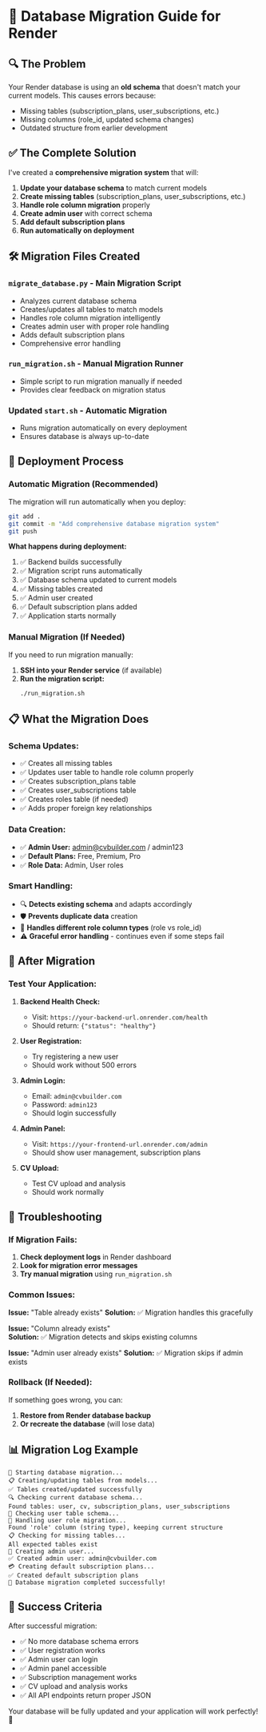 # 🔄 Database Migration Guide for Render

## 🔍 The Problem
Your Render database is using an **old schema** that doesn't match your current models. This causes errors because:

- Missing tables (subscription_plans, user_subscriptions, etc.)
- Missing columns (role_id, updated schema changes)
- Outdated structure from earlier development

## ✅ The Complete Solution

I've created a **comprehensive migration system** that will:

1. **Update your database schema** to match current models
2. **Create missing tables** (subscription_plans, user_subscriptions, etc.)
3. **Handle role column migration** properly
4. **Create admin user** with correct schema
5. **Add default subscription plans**
6. **Run automatically on deployment**

## 🛠️ Migration Files Created

### **`migrate_database.py`** - Main Migration Script
- Analyzes current database schema
- Creates/updates all tables to match models
- Handles role column migration intelligently
- Creates admin user with proper role handling
- Adds default subscription plans
- Comprehensive error handling

### **`run_migration.sh`** - Manual Migration Runner
- Simple script to run migration manually if needed
- Provides clear feedback on migration status

### **Updated `start.sh`** - Automatic Migration
- Runs migration automatically on every deployment
- Ensures database is always up-to-date

## 🚀 Deployment Process

### **Automatic Migration (Recommended)**

The migration will run automatically when you deploy:

```bash
git add .
git commit -m "Add comprehensive database migration system"
git push
```

**What happens during deployment:**
1. ✅ Backend builds successfully
2. ✅ Migration script runs automatically
3. ✅ Database schema updated to current models
4. ✅ Missing tables created
5. ✅ Admin user created
6. ✅ Default subscription plans added
7. ✅ Application starts normally

### **Manual Migration (If Needed)**

If you need to run migration manually:

1. **SSH into your Render service** (if available)
2. **Run the migration script:**
   ```bash
   ./run_migration.sh
   ```

## 📋 What the Migration Does

### **Schema Updates:**
- ✅ Creates all missing tables
- ✅ Updates user table to handle role column properly
- ✅ Creates subscription_plans table
- ✅ Creates user_subscriptions table
- ✅ Creates roles table (if needed)
- ✅ Adds proper foreign key relationships

### **Data Creation:**
- ✅ **Admin User:** admin@cvbuilder.com / admin123
- ✅ **Default Plans:** Free, Premium, Pro
- ✅ **Role Data:** Admin, User roles

### **Smart Handling:**
- 🔍 **Detects existing schema** and adapts accordingly
- 🛡️ **Prevents duplicate data** creation
- 🔄 **Handles different role column types** (role vs role_id)
- ⚠️ **Graceful error handling** - continues even if some steps fail

## 🎯 After Migration

### **Test Your Application:**

1. **Backend Health Check:**
   - Visit: `https://your-backend-url.onrender.com/health`
   - Should return: `{"status": "healthy"}`

2. **User Registration:**
   - Try registering a new user
   - Should work without 500 errors

3. **Admin Login:**
   - Email: `admin@cvbuilder.com`
   - Password: `admin123`
   - Should login successfully

4. **Admin Panel:**
   - Visit: `https://your-frontend-url.onrender.com/admin`
   - Should show user management, subscription plans

5. **CV Upload:**
   - Test CV upload and analysis
   - Should work normally

## 🔧 Troubleshooting

### **If Migration Fails:**

1. **Check deployment logs** in Render dashboard
2. **Look for migration error messages**
3. **Try manual migration** using `run_migration.sh`

### **Common Issues:**

**Issue:** "Table already exists"
**Solution:** ✅ Migration handles this gracefully

**Issue:** "Column already exists"  
**Solution:** ✅ Migration detects and skips existing columns

**Issue:** "Admin user already exists"
**Solution:** ✅ Migration skips if admin exists

### **Rollback (If Needed):**

If something goes wrong, you can:
1. **Restore from Render database backup**
2. **Or recreate the database** (will lose data)

## 📊 Migration Log Example

```
🚀 Starting database migration...
📋 Creating/updating tables from models...
✅ Tables created/updated successfully
🔍 Checking current database schema...
Found tables: user, cv, subscription_plans, user_subscriptions
👤 Checking user table schema...
🔧 Handling user role migration...
Found 'role' column (string type), keeping current structure
📋 Checking for missing tables...
All expected tables exist
👤 Creating admin user...
✅ Created admin user: admin@cvbuilder.com
💳 Creating default subscription plans...
✅ Created default subscription plans
🎉 Database migration completed successfully!
```

## 🎉 Success Criteria

After successful migration:
- ✅ No more database schema errors
- ✅ User registration works
- ✅ Admin user can login
- ✅ Admin panel accessible
- ✅ Subscription management works
- ✅ CV upload and analysis works
- ✅ All API endpoints return proper JSON

Your database will be fully updated and your application will work perfectly! 🚀
